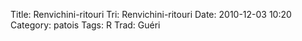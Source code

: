 Title: Renvichini-ritouri
Tri: Renvichini-ritouri
Date: 2010-12-03 10:20
Category: patois
Tags: R
Trad: Guéri
